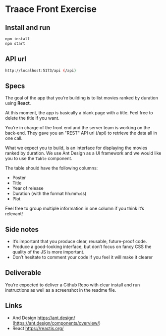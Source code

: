 # Traace Front Exercise

## Install and run

```bash
npm install
npm start
```

## API url
```bash
http://localhost:5173/api (/api)
```

## Specs

The goal of the app that you’re building is to list movies ranked by duration using **React**.

At this moment, the app is basically a blank page with a title. Feel free to delete the title if you want.

You’re in charge of the front end and the server team is working on the back-end. They gave you an "REST" API url (/api) to retrieve the data all in one call.

What we expect you to build, is an interface for displaying the movies ranked by duration. We use Ant Design as a UI framework and we would like you to use the `Table` component.

The table should have the following columns:
- Poster
- Title
- Year of release
- Duration (with the format hh:mm:ss)
- Plot

Feel free to group multiple information in one column if you think it’s relevant!

## Side notes

- It’s important that you produce clear, reusable, future-proof code.
- Produce a good-looking interface, but don’t focus on fancy CSS the quality of the JS is more important.
- Don’t hesitate to comment your code if you feel it will make it clearer

## Deliverable

You’re expected to deliver a Github Repo with clear install and run instructions as well as a screenshot in the readme file.

## Links
- And Design https://ant.design/ (https://ant.design/components/overview/)
- React https://reactjs.org/